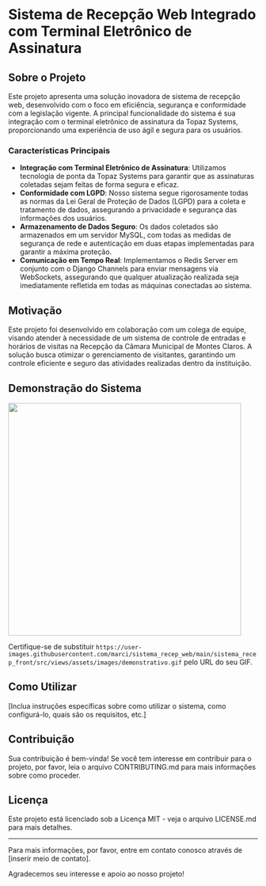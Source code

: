 # Sistema de Recepção Web Integrado com Terminal Eletrônico de Assinatura

## Sobre o Projeto

Este projeto apresenta uma solução inovadora de sistema de recepção web, desenvolvido com o foco em eficiência, segurança e conformidade com a legislação vigente. A principal funcionalidade do sistema é sua integração com o terminal eletrônico de assinatura da Topaz Systems, proporcionando uma experiência de uso ágil e segura para os usuários.

### Características Principais

- **Integração com Terminal Eletrônico de Assinatura**: Utilizamos tecnologia de ponta da Topaz Systems para garantir que as assinaturas coletadas sejam feitas de forma segura e eficaz.
- **Conformidade com LGPD**: Nosso sistema segue rigorosamente todas as normas da Lei Geral de Proteção de Dados (LGPD) para a coleta e tratamento de dados, assegurando a privacidade e segurança das informações dos usuários.
- **Armazenamento de Dados Seguro**: Os dados coletados são armazenados em um servidor MySQL, com todas as medidas de segurança de rede e autenticação em duas etapas implementadas para garantir a máxima proteção.
- **Comunicação em Tempo Real**: Implementamos o Redis Server em conjunto com o Django Channels para enviar mensagens via WebSockets, assegurando que qualquer atualização realizada seja imediatamente refletida em todas as máquinas conectadas ao sistema.

## Motivação

Este projeto foi desenvolvido em colaboração com um colega de equipe, visando atender à necessidade de um sistema de controle de entradas e horários de visitas na Recepção da Câmara Municipal de Montes Claros. A solução busca otimizar o gerenciamento de visitantes, garantindo um controle eficiente e seguro das atividades realizadas dentro da instituição.
## Demonstração do Sistema

<img width="470" src="C:\Users\marci\Downloads\20240227_114057.gif">


Certifique-se de substituir `https://user-images.githubusercontent.com/marci/sistema_recep_web/main/sistema_recep_front/src/views/assets/images/demonstrativo.gif` pelo URL do seu GIF.

## Como Utilizar

[Inclua instruções específicas sobre como utilizar o sistema, como configurá-lo, quais são os requisitos, etc.]

## Contribuição

Sua contribuição é bem-vinda! Se você tem interesse em contribuir para o projeto, por favor, leia o arquivo CONTRIBUTING.md para mais informações sobre como proceder.

## Licença

Este projeto está licenciado sob a Licença MIT - veja o arquivo LICENSE.md para mais detalhes.

---

Para mais informações, por favor, entre em contato conosco através de [inserir meio de contato].

Agradecemos seu interesse e apoio ao nosso projeto!
